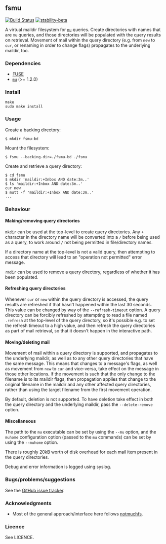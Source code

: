 ## fsmu

[![Build Status](https://github.com/tomhrr/fsmu/workflows/build/badge.svg?branch=main)](https://github.com/tomhrr/fsmu/actions)
[![stability-beta](https://img.shields.io/badge/stability-beta-33bbff.svg)](https://github.com/mkenney/software-guides/blob/master/STABILITY-BADGES.md#beta)

A virtual maildir filesystem for [`mu`](https://github.com/djcb/mu)
queries.  Create directories with names that are `mu` queries, and
those directories will be populated with the query results on
retrieval.  Movement of mail within the query directory (e.g. from
`new` to `cur`, or renaming in order to change flags) propagates to
the underlying maildir, too.

### Dependencies

  * [FUSE](https://github.com/libfuse/libfuse)
  * [`mu`](https://github.com/djcb/mu) (>= 1.2.0)

### Install

    make
    sudo make install

### Usage

Create a backing directory:

    $ mkdir fsmu-bd

Mount the filesystem:

    $ fsmu --backing-dir=./fsmu-bd ./fsmu

Create and retrieve a query directory:

    $ cd fsmu
    $ mkdir 'maildir:+Inbox AND date:3m..'
    $ ls 'maildir:+Inbox AND date:3m..'
    cur new
    $ mutt -f 'maildir:+Inbox AND date:3m..'
    ...

### Behaviour

#### Making/removing query directories

`mkdir` can be used at the top-level to create query directories.  Any
`+` character in the directory name will be converted into a `/`
before being used as a query, to work around `/` not being permitted
in file/directory names.  

If a directory name at the top-level is not a valid query, then
attempting to access that directory will lead to an "operation not
permitted" error message.

`rmdir` can be used to remove a query directory, regardless of whether
it has been populated.

#### Refreshing query directories

Whenever `cur` or `new` within the query directory is accessed, the
query results are refreshed if that hasn't happened within the last 30
seconds.  This value can be changed by way of the `--refresh-timeout`
option.  A query directory can be forcibly refreshed by attempting to
read a file named `.refresh` at the top-level of the query directory,
so it's possible e.g. to set the refresh timeout to a high value, and
then refresh the query directories as part of mail retrieval, so that
it doesn't happen in the interactive path.

#### Moving/deleting mail

Movement of mail within a query directory is supported, and propagates
to the underlying maildir, as well as to any other query directories
that have the same message.  This means that changes to a message's
flags, as well as movement from `new` to `cur` and vice-versa, take
effect on the message in those other locations.  If the movement is
such that the only change to the filename is to its maildir flags,
then propagation applies that change to the original filename in the
maildir and any other affected query directories, rather than using
the target filename from the first movement operation.

By default, deletion is not supported.  To have deletion take effect
in both the query directory and the underlying maildir, pass the
`--delete-remove` option.

#### Miscellaneous

The path to the `mu` executable can be set by using the `--mu` option,
and the `muhome` configuration option (passed to the `mu` commands)
can be set by using the `--muhome` option.

There is roughly 20kB worth of disk overhead for each mail item
present in the query directories.

Debug and error information is logged using syslog.

### Bugs/problems/suggestions

See the [GitHub issue tracker](https://github.com/tomhrr/fsmu/issues).

### Acknowledgments

 * Most of the general approach/interface here follows [notmuchfs](https://github.com/tsto/notmuchfs).

### Licence

See LICENCE.


